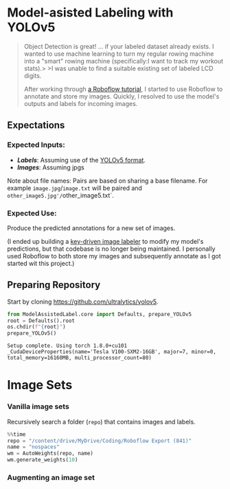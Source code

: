 # Model-asisted Labeling with YOLOv5



> Object Detection is great! ... if your labeled dataset already exists. I wanted to use machine learning to turn my regular rowing machine into a "smart" rowing machine (specifically:I want to track my workout stats).> >I was unable to find a suitable existing set of labeled LCD digits.
>
>After working through [a Roboflow tutorial]( https://models.roboflow.com/object-detection/yolov5), I started to use Roboflow to annotate  and store my images. Quickly, I resolved to use the model's outputs and labels for incoming images.


## Expectations

### Expected Inputs:
* ***Labels***: Assuming use of the [YOLOv5 format](https://github.com/AlexeyAB/Yolo_mark/issues/60).
* ***Images***: Assuming jpgs

Note about file names: Pairs are based on sharing a base filename. For example `image.jpg`/`image.txt` will be paired and `other_image5.jpg'/`other_image5.txt`.

### Expected Use:

Produce the predicted annotations for a new set of images.

(I ended up building a [key-driven image labeler](https://github.com/PhilBrockman/autobbox) to modify my model's predictions, but that codebase is no longer being maintained. I personally used Roboflow to both store my images and subsequently annotate as I got started wit this project.)

## Preparing Repository

Start by cloning https://github.com/ultralytics/yolov5.

```python
from ModelAssistedLabel.core import Defaults, prepare_YOLOv5
root = Defaults().root
os.chdir(f"{root}")
prepare_YOLOv5()
```

    Setup complete. Using torch 1.8.0+cu101 _CudaDeviceProperties(name='Tesla V100-SXM2-16GB', major=7, minor=0, total_memory=16160MB, multi_processor_count=80)


# Image Sets

### Vanilla image sets

Recursively search a folder (`repo`) that contains images and labels.

```python
%%time 
repo = "/content/drive/MyDrive/Coding/Roboflow Export (841)"
name = "nospaces"
wm = AutoWeights(repo, name)
wm.generate_weights(10)
```

### Augmenting an image set
